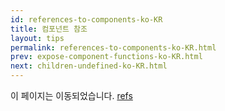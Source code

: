 ```yaml
---
id: references-to-components-ko-KR
title: 컴포넌트 참조
layout: tips
permalink: references-to-components-ko-KR.html
prev: expose-component-functions-ko-KR.html
next: children-undefined-ko-KR.html
---
```


이 페이지는 이동되었습니다. [refs](/docs/more-about-refs-ko-KR.html)
